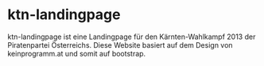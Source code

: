 ktn-landingpage
===============

ktn-landingpage ist eine Landingpage für den Kärnten-Wahlkampf 2013 der Piratenpartei Österreichs. Diese Website basiert auf dem Design von keinprogramm.at und somit auf bootstrap.
